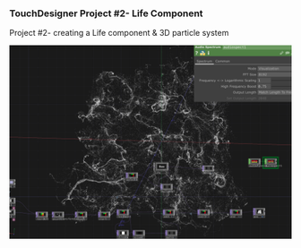 ### TouchDesigner Project #2- Life Component
 Project #2- creating a Life component & 3D particle system

![Alt text](Life-Component.png)
